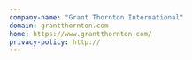 ```yaml
---
company-name: "Grant Thornton International"
domain: grantthornton.com
home: https://www.grantthornton.com/
privacy-policy: http://
---
```




